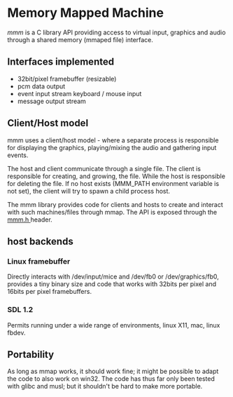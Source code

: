 Memory Mapped Machine
=====================

*mmm* is a C library API providing access to virtual input, graphics and audio
through a shared memory (mmaped file) interface.

Interfaces implemented
----------------------

- 32bit/pixel framebuffer (resizable)
- pcm data output
- event input stream
  keyboard / mouse input
- message output stream

Client/Host model
-----------------

mmm uses a client/host model - where a separate process is responsible for
displaying the graphics, playing/mixing the audio and gathering input events.

The host and client communicate through a single file. The client is
responsible for creating, and growing, the file.  While the host is
responsible for deleting the file. If no host exists (MMM\_PATH environment
variable is not set), the client will try to spawn a child process host.

The mmm library provides code for clients and hosts to create and interact
with such machines/files through mmap. The API is exposed through the [mmm.h
](../../blob/master/lib/mmm.h#L1) header.

host backends
-------------

### Linux framebuffer

Directly interacts with /dev/input/mice and /dev/fb0 or /dev/graphics/fb0,
provides a tiny binary size and code that works with 32bits per pixel and
16bits per pixel framebuffers.

### SDL 1.2

Permits running under a wide range of environments, linux X11, mac, linux
fbdev.

## Portability

As long as mmap works, it should work fine; it might be possible to adapt the
code to also work on win32. The code has thus far only been tested with glibc
and musl; but it shouldn't be hard to make more portable.

